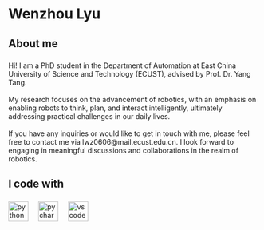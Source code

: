 <h1 align="left">Wenzhou Lyu</h1>

###

<h2 align="left">About me</h2>

###

<p align="left">Hi! I am a PhD student in the Department of Automation at East China University of Science and Technology (ECUST), advised by Prof. Dr. Yang Tang.<br><br>My research focuses on the advancement of robotics, with an emphasis on enabling robots to think, plan, and interact intelligently, ultimately addressing practical challenges in our daily lives.<br><br>If you have any inquiries or would like to get in touch with me, please feel free to contact me via lwz0606@mail.ecust.edu.cn. I look forward to engaging in meaningful discussions and collaborations in the realm of robotics.</p>

###

<h2 align="left">I code with</h2>

###

<div align="left">
  <img src="https://cdn.jsdelivr.net/gh/devicons/devicon/icons/python/python-original.svg" height="40" alt="python logo"  />
  <img width="12" />
  <img src="https://cdn.jsdelivr.net/gh/devicons/devicon/icons/pycharm/pycharm-original.svg" height="40" alt="pycharm logo"  />
  <img width="12" />
  <img src="https://cdn.jsdelivr.net/gh/devicons/devicon/icons/vscode/vscode-original.svg" height="40" alt="vscode logo"  />
</div>

###
